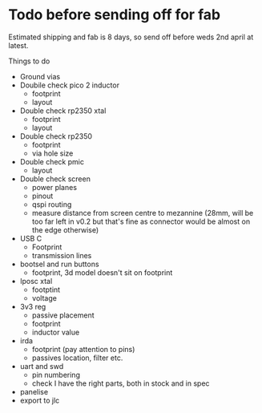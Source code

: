# Todo before sending off for fab

Estimated shipping and fab is 8 days, so send off before weds 2nd april at latest.

Things to do

- Ground vias
- Doubile check pico 2 inductor
    - footprint
    - layout
- Double check rp2350 xtal
    - footprint
    - layout
- Double check rp2350
    - footprint
    - via hole size
- Double check pmic
    - layout
- Double check screen
    - power planes
    - pinout
    - qspi routing
    - measure distance from screen centre to mezannine (28mm, will be too far left in v0.2 but that's fine as connector would be almost on the edge otherwise)
- USB C
    - Footprint
    - transmission lines
- bootsel and run buttons
    - footprint, 3d model doesn't sit on footprint
- lposc xtal
    - footptint
    - voltage
- 3v3 reg
    - passive placement
    - footprint
    - inductor value
- irda
    - footprint (pay attention to pins)
    - passives location, filter etc.
- uart and swd
    - pin numbering
    - check I have the right parts, both in stock and in spec
- panelise
- export to jlc


